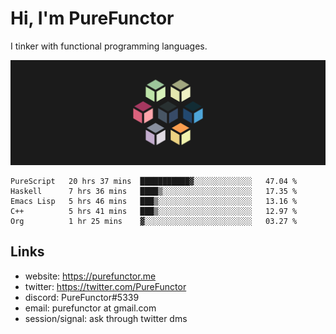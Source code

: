 # Hi, I'm PureFunctor

I tinker with functional programming languages.

![Vitriol Header](./vitriol.png)

<!--START_SECTION:waka-->
```text
PureScript   20 hrs 37 mins  ███████████▓░░░░░░░░░░░░░   47.04 % 
Haskell      7 hrs 36 mins   ████▒░░░░░░░░░░░░░░░░░░░░   17.35 % 
Emacs Lisp   5 hrs 46 mins   ███▒░░░░░░░░░░░░░░░░░░░░░   13.16 % 
C++          5 hrs 41 mins   ███▒░░░░░░░░░░░░░░░░░░░░░   12.97 % 
Org          1 hr 25 mins    ▓░░░░░░░░░░░░░░░░░░░░░░░░   03.27 % 
```
<!--END_SECTION:waka-->

## Links
+ website: https://purefunctor.me
+ twitter: https://twitter.com/PureFunctor
+ discord: PureFunctor#5339
+ email: purefunctor at gmail.com
+ session/signal: ask through twitter dms
